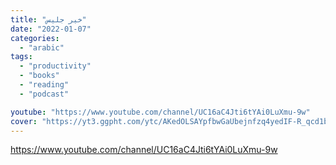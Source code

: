 ```yaml
---
title: "خير جليس"
date: "2022-01-07"
categories:
  - "arabic"
tags:
  - "productivity"
  - "books"
  - "reading"
  - "podcast"

youtube: "https://www.youtube.com/channel/UC16aC4Jti6tYAi0LuXmu-9w"
cover: "https://yt3.ggpht.com/ytc/AKedOLSAYpfbwGaUbejnfzq4yedIF-R_qcd1bJ_ODjyf=s88-c-k-c0x00ffffff-no-rj"
---
```


https://www.youtube.com/channel/UC16aC4Jti6tYAi0LuXmu-9w
